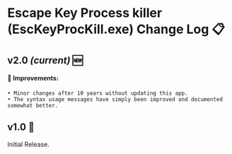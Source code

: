 # Escape Key Process killer (EscKeyProcKill.exe) Change Log 📋

## v2.0 *(current)* 🆕
#### 🌟 Improvements:
    • Minor changes after 10 years without updating this app.
    • The syntax usage messages have simply been improved and documented somewhat better.

## v1.0 🔄
Initial Release.